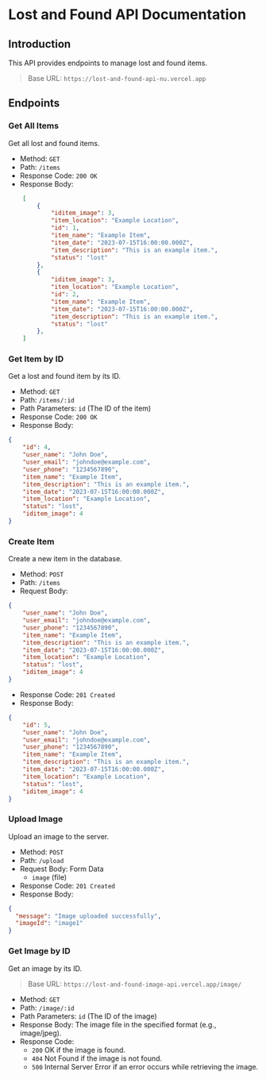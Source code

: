 # Lost and Found API Documentation

## Introduction
This API provides endpoints to manage lost and found items.
> Base URL: `https://lost-and-found-api-nu.vercel.app`

## Endpoints

### Get All Items
Get all lost and found items.
- Method: `GET`
- Path: `/items`
- Response Code: `200 OK`
- Response Body:
```json
    [
        {
            "iditem_image": 3,
            "item_location": "Example Location",
            "id": 1,
            "item_name": "Example Item",
            "item_date": "2023-07-15T16:00:00.000Z",
            "item_description": "This is an example item.",
            "status": "lost"
        },
        {
            "iditem_image": 3,
            "item_location": "Example Location",
            "id": 2,
            "item_name": "Example Item",
            "item_date": "2023-07-15T16:00:00.000Z",
            "item_description": "This is an example item.",
            "status": "lost"
        },
    ]
```

### Get Item by ID
Get a lost and found item by its ID.
- Method: `GET`
- Path: `/items/:id`
- Path Parameters: `id` (The ID of the item)
- Response Code: `200 OK`
- Response Body:
```json
{
    "id": 4,
    "user_name": "John Doe",
    "user_email": "johndoe@example.com",
    "user_phone": "1234567890",
    "item_name": "Example Item",
    "item_description": "This is an example item.",
    "item_date": "2023-07-15T16:00:00.000Z",
    "item_location": "Example Location",
    "status": "lost",
    "iditem_image": 4
}
```

### Create Item
Create a new item in the database.
- Method: `POST`
- Path: `/items`
- Request Body: 

```json
{
    "user_name": "John Doe",
    "user_email": "johndoe@example.com",
    "user_phone": "1234567890",
    "item_name": "Example Item",
    "item_description": "This is an example item.",
    "item_date": "2023-07-15T16:00:00.000Z",
    "item_location": "Example Location",
    "status": "lost",
    "iditem_image": 4
}
```

- Response Code: `201 Created`
- Response Body:

```json
{
    "id": 5,
    "user_name": "John Doe",
    "user_email": "johndoe@example.com",
    "user_phone": "1234567890",
    "item_name": "Example Item",
    "item_description": "This is an example item.",
    "item_date": "2023-07-15T16:00:00.000Z",
    "item_location": "Example Location",
    "status": "lost",
    "iditem_image": 4
}
```

### Upload Image
Upload an image to the server.
- Method: `POST`
- Path: `/upload`
- Request Body: Form Data
    - `image` (file)
- Response Code: `201 Created`
- Response Body:
```json
{
  "message": "Image uploaded successfully",
  "imageId": "image1"
}
```

### Get Image by ID
Get an image by its ID.
> Base URL: `https://lost-and-found-image-api.vercel.app/image/`
- Method: `GET`
- Path: `/image/:id`
- Path Parameters: `id` (The ID of the image)
- Response Body: The image file in the specified format (e.g., image/jpeg).
- Response Code:
    - `200` OK if the image is found.
    - `404` Not Found if the image is not found.
    - `500` Internal Server Error if an error occurs while retrieving the image.